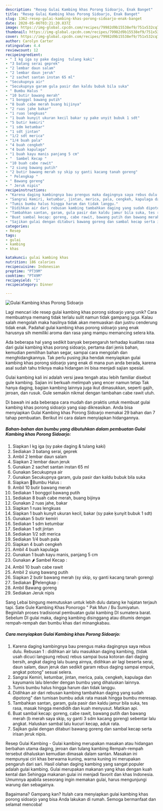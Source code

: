 ```yaml
---
description: "Resep Gulai Kambing khas Porong Sidoarjo, Enak Banget"
title: "Resep Gulai Kambing khas Porong Sidoarjo, Enak Banget"
slug: 1362-resep-gulai-kambing-khas-porong-sidoarjo-enak-banget
date: 2020-05-06T03:21:20.837Z
image: https://img-global.cpcdn.com/recipes/79982d9b15538ef9/751x532cq70/gulai-kambing-khas-porong-sidoarjo-foto-resep-utama.jpg
thumbnail: https://img-global.cpcdn.com/recipes/79982d9b15538ef9/751x532cq70/gulai-kambing-khas-porong-sidoarjo-foto-resep-utama.jpg
cover: https://img-global.cpcdn.com/recipes/79982d9b15538ef9/751x532cq70/gulai-kambing-khas-porong-sidoarjo-foto-resep-utama.jpg
author: Carolyn Carter
ratingvalue: 4.4
reviewcount: 12
recipeingredient:
- " I kg iga sy pake daging  tulang kaki"
- "3 batang serai geprek"
- "2 lembar daun salam"
- "2 lembar daun jeruk"
- "2 sachet santan instan 65 ml"
- "Secukupnya air"
- "Secukupnya garam gula pasir dan kaldu bubuk bila suka"
- " Bumbu Halus "
- "10 butir bawang merah"
- "1 bonggol bawang putih"
- "8 buah cabe merah buang bijinya"
- "2 ruas jahe bakar"
- "1 ruas lengkuas"
- "1 buah kunyit ukuran kecil bakar sy pake unyit bubuk 1 sdt"
- "5 butir kemiri"
- "1 sdm ketumbar"
- "1 sdt jintan"
- "1/2 sdt merica"
- "1/4 buah pala"
- "4 buah cengkeh"
- "4 buah kapulaga"
- "1 buah kayu manis panjang 5 cm"
- "  Sambel Kecap "
- "10 buah cabe rawit"
- "2 siung bawang putih"
- "2 butir bawang merah sy skip sy ganti kacang tanah goreng"
- " Pelengkap "
- " Bawang goreng"
- " Jeruk nipis"
recipeinstructions:
- "Karena daging kambingnya bau prengus maka dagingnya saya rebus dulu. Rebusan 1 : didihkan air lalu masukkan daging kambing, (tidak usah dicuci langsung rebus) rebus sampai busa kotoran dari daging bersih, angkat daging lalu buang airnya, didihkan air lagi beserta serai, daun salam, daun jeruk dan sedikit garam rebus daging sampai empuk, angkat potong&#34; sesuai selera."
- "Sangrai Kemiri, ketumbar, jintan, merica, pala, cengkeh, kapulaga dan kayumanis lalu blender dengan bumbu yang dihaluskan lainnya."
- "Tumis bumbu halus hingga harum dan tidak langgu."
- "Didihkan air dari rebusan kambing tambahkan daging yang sudah dipotong&#34; dan tumisan bumbu aduk rata masak hingga bumbu meresap."
- "Tambahkan santan, garam, gula pasir dan kaldu jamur bila suka, tes rasa, masak hingga mendidih dan kuah menyusut. Matikan api."
- "Buat sambal kecap: goreng, cabe rawit, bawang putih dan bawang merah (b merah saya skip, sy ganti 3 sdm kacang goreng) sebentar lalu angkat. Haluskan sambal lalu kucuri kecap, aduk rata."
- "Sajikan gulai dengan ditaburi bawang goreng dan sambal kecap serta irisan jeruk nipis."
categories:
- Resep
tags:
- gulai
- kambing
- khas

katakunci: gulai kambing khas 
nutrition: 186 calories
recipecuisine: Indonesian
preptime: "PT39M"
cooktime: "PT49M"
recipeyield: "1"
recipecategory: Dinner

---
```



![Gulai Kambing khas Porong Sidoarjo](https://img-global.cpcdn.com/recipes/79982d9b15538ef9/751x532cq70/gulai-kambing-khas-porong-sidoarjo-foto-resep-utama.jpg)

Lagi mencari ide resep gulai kambing khas porong sidoarjo yang unik? Cara membuatnya memang tidak terlalu sulit namun tidak gampang juga. Kalau salah mengolah maka hasilnya tidak akan memuaskan dan justru cenderung tidak enak. Padahal gulai kambing khas porong sidoarjo yang enak harusnya sih memiliki aroma dan rasa yang mampu memancing selera kita.

Ada beberapa hal yang sedikit banyak berpengaruh terhadap kualitas rasa dari gulai kambing khas porong sidoarjo, pertama dari jenis bahan, kemudian pemilihan bahan segar, sampai cara mengolah dan menghidangkannya. Tak perlu pusing jika hendak menyiapkan gulai kambing khas porong sidoarjo yang enak di mana pun anda berada, karena asal sudah tahu triknya maka hidangan ini bisa menjadi sajian spesial.

Gulai kambing kali ini adalah versi jawa tengah atau lebih familiar disebut gule kambing. Sajian ini berkuah melimpah yang encer namun tetap Tak hanya daging, bagian kambing lainnya juga ikut dimasukkan, seperti gajih, jeroan, dan rusuk. Gule semakin nikmat dengan tambahan cabe rawit utuh.


Di bawah ini ada beberapa cara mudah dan praktis untuk membuat gulai kambing khas porong sidoarjo yang siap dikreasikan. Anda bisa menyiapkan Gulai Kambing khas Porong Sidoarjo memakai 29 bahan dan 7 tahap pembuatan. Berikut ini cara dalam menyiapkan hidangannya.

<!--inarticleads1-->

##### Bahan-bahan dan bumbu yang dibutuhkan dalam pembuatan Gulai Kambing khas Porong Sidoarjo:

1. Siapkan  I kg iga (sy pake daging &amp; tulang kaki)
1. Sediakan 3 batang serai, geprek
1. Ambil 2 lembar daun salam
1. Siapkan 2 lembar daun jeruk
1. Gunakan 2 sachet santan instan 65 ml
1. Gunakan Secukupnya air
1. Gunakan Secukupnya garam, gula pasir dan kaldu bubuk bila suka
1. Siapkan  🍃Bumbu Halus :
1. Ambil 10 butir bawang merah
1. Sediakan 1 bonggol bawang putih
1. Sediakan 8 buah cabe merah, buang bijinya
1. Gunakan 2 ruas jahe, bakar
1. Siapkan 1 ruas lengkuas
1. Siapkan 1 buah kunyit ukuran kecil, bakar (sy pake ķunyit bubuk 1 sdt)
1. Gunakan 5 butir kemiri
1. Sediakan 1 sdm ketumbar
1. Sediakan 1 sdt jintan
1. Sediakan 1/2 sdt merica
1. Sediakan 1/4 buah pala
1. Siapkan 4 buah cengkeh
1. Ambil 4 buah kapulaga
1. Gunakan 1 buah kayu manis, panjang 5 cm
1. Gunakan  🌶 Sambel Kecap :
1. Ambil 10 buah cabe rawit
1. Ambil 2 siung bawang putih
1. Siapkan 2 butir bawang merah (sy skip, sy ganti kacang tanah goreng)
1. Sediakan  🧄Pelengkap :
1. Ambil  Bawang goreng
1. Sediakan  Jeruk nipis


Sang Lebai bingung memutuskan untuk lebih dulu datang ke hajatan terjauh tapi. Sate Gule Kambing Khas Ponorogo &#34; Pak Mun / Bu Sumiyatun. Beginilah proses tradisional pembuatan gulai kambing DI sumatera barat. Sebelum DI gulai maka, daging kambing disinggang atau ditumis dengan rempah-rempah dan bumbu khas dari minangkabau. 

<!--inarticleads2-->

##### Cara menyiapkan Gulai Kambing khas Porong Sidoarjo:

1. Karena daging kambingnya bau prengus maka dagingnya saya rebus dulu. Rebusan 1 : didihkan air lalu masukkan daging kambing, (tidak usah dicuci langsung rebus) rebus sampai busa kotoran dari daging bersih, angkat daging lalu buang airnya, didihkan air lagi beserta serai, daun salam, daun jeruk dan sedikit garam rebus daging sampai empuk, angkat potong&#34; sesuai selera.
1. Sangrai Kemiri, ketumbar, jintan, merica, pala, cengkeh, kapulaga dan kayumanis lalu blender dengan bumbu yang dihaluskan lainnya.
1. Tumis bumbu halus hingga harum dan tidak langgu.
1. Didihkan air dari rebusan kambing tambahkan daging yang sudah dipotong&#34; dan tumisan bumbu aduk rata masak hingga bumbu meresap.
1. Tambahkan santan, garam, gula pasir dan kaldu jamur bila suka, tes rasa, masak hingga mendidih dan kuah menyusut. Matikan api.
1. Buat sambal kecap: goreng, cabe rawit, bawang putih dan bawang merah (b merah saya skip, sy ganti 3 sdm kacang goreng) sebentar lalu angkat. Haluskan sambal lalu kucuri kecap, aduk rata.
1. Sajikan gulai dengan ditaburi bawang goreng dan sambal kecap serta irisan jeruk nipis.


Resep Gulai Kambing - Gulai kambing merupakan masakan atau hidangan berbahan utama daging, jeroan dan tulang kambing Rempah-rempah tersebut dihaluskan kemudian dimasak dalam santan. Masakan ini mempunyai ciri khas berwarna kuning, warna kuning ini merupakan pengaruh dari sari. Hasil olahan daging kambing yang sangat populer adalah gulai kambing. Gulai merupakan makanan yang khas dengan kuah kental dan Sehingga makanan gulai ini menjadi favorit dan khas Indonesia. Umumnya apabila seseorang ingin memakan gulai, harus mengunjungi warung dan sebagainya. 

Bagaimana? Gampang kan? Itulah cara menyiapkan gulai kambing khas porong sidoarjo yang bisa Anda lakukan di rumah. Semoga bermanfaat dan selamat mencoba!
